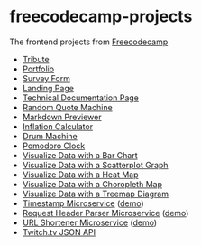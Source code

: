 # freecodecamp-projects

The frontend projects from [Freecodecamp](https://www.freecodecamp.org)

- [Tribute](https://raw.githack.com/paulcarroty/freecodecamp-projects/master/tribute/index.html)
- [Portfolio](https://raw.githack.com/paulcarroty/freecodecamp-projects/master/portfolio/index.html)
- [Survey Form](https://raw.githack.com/paulcarroty/freecodecamp-projects/master/survey-form/index.html)
- [Landing Page](https://raw.githack.com/paulcarroty/freecodecamp-projects/master/landing-page/index.html)
- [Technical Documentation Page](https://raw.githack.com/paulcarroty/freecodecamp-projects/master/technical-documentation-page/index.html)
- [Random Quote Machine](https://rawcdn.githack.com/paulcarroty/freecodecamp-projects/46d42001d12ccba336e3df094778d6f74da249ad/random-quote-machine/index.html)
- [Markdown Previewer](https://raw.githack.com/paulcarroty/freecodecamp-projects/master/markdown-previewer/index.html)
- [Inflation Calculator](https://raw.githack.com/paulcarroty/freecodecamp-projects/master/calculator/index.html)
- [Drum Machine](https://raw.githack.com/paulcarroty/freecodecamp-projects/master/drum-machine/index.html)
- [Pomodoro Clock](https://raw.githack.com/paulcarroty/freecodecamp-projects/master/pomodoro/index.html)
- [Visualize Data with a Bar Chart](https://raw.githack.com/paulcarroty/freecodecamp-projects/master/visualize-data-with-a-bar-chart/index.html)
- [Visualize Data with a Scatterplot Graph](https://raw.githack.com/paulcarroty/freecodecamp-projects/master/visualize-data-with-a-scatterplot-graph/index.html)
- [Visualize Data with a Heat Map](https://raw.githack.com/paulcarroty/freecodecamp-projects/master/visualize-data-with-a-heat-map/index.html)
- [Visualize Data with a Choropleth Map](https://raw.githack.com/paulcarroty/freecodecamp-projects/master/visualize-data-with-a-choropleth-map/index.html)
- [Visualize Data with a Treemap Diagram](https://raw.githack.com/paulcarroty/freecodecamp-projects/master/visualize-data-with-a-treemap-diagram/index.html)
- [Timestamp Microservice](https://github.com/paulcarroty/freecodecamp-projects/blob/master/timestamp-microservice/README.md) ([demo](https://timestamp-microserv1ce.glitch.me/))
- [Request Header Parser Microservice](https://github.com/paulcarroty/freecodecamp-projects/blob/master/request-header-parser-microservice/README.md) ([demo](https://request-header-parser-microserv1ce.glitch.me/))
- [URL Shortener Microservice](https://github.com/paulcarroty/freecodecamp-projects/blob/master/URL-shortener-microservice/README.md) ([demo](https://url-shortener-microserv1ce.glitch.me/))
- [Twitch.tv JSON API](https://)
